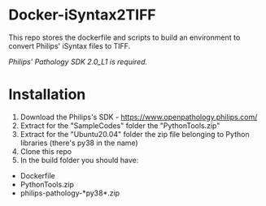 # Docker-iSyntax2TIFF

This repo stores the dockerfile and scripts to build an environment to convert Philips' iSyntax files to TIFF.

*Philips' Pathology SDK 2.0_L1 is required.*

# Installation

1) Download the Philips's SDK - https://www.openpathology.philips.com/
2) Extract for the "SampleCodes" folder the "PythonTools.zip"
3) Extract for the "Ubuntu20.04" folder the zip file belonging to Python libraries (there's py38 in the name)
4) Clone this repo
5) In the build folder you should have:
- Dockerfile
- PythonTools.zip
- philips-pathology-\*py38\*.zip
